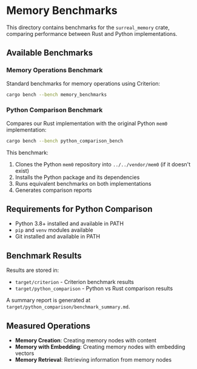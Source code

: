 # Memory Benchmarks

This directory contains benchmarks for the `surreal_memory` crate, comparing performance between Rust and Python implementations.

## Available Benchmarks

### Memory Operations Benchmark

Standard benchmarks for memory operations using Criterion:

```bash
cargo bench --bench memory_benchmarks
```

### Python Comparison Benchmark

Compares our Rust implementation with the original Python `mem0` implementation:

```bash
cargo bench --bench python_comparison_bench
```

This benchmark:

1. Clones the Python `mem0` repository into `../../vendor/mem0` (if it doesn't exist)
2. Installs the Python package and its dependencies
3. Runs equivalent benchmarks on both implementations
4. Generates comparison reports

## Requirements for Python Comparison

- Python 3.8+ installed and available in PATH
- `pip` and `venv` modules available
- Git installed and available in PATH

## Benchmark Results

Results are stored in:

- `target/criterion` - Criterion benchmark results
- `target/python_comparison` - Python vs Rust comparison results

A summary report is generated at `target/python_comparison/benchmark_summary.md`.

## Measured Operations

- **Memory Creation**: Creating memory nodes with content
- **Memory with Embedding**: Creating memory nodes with embedding vectors
- **Memory Retrieval**: Retrieving information from memory nodes
